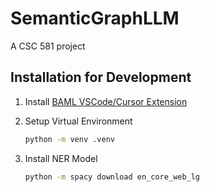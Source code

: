 # SemanticGraphLLM

A CSC 581 project

## Installation for Development

1. Install [BAML VSCode/Cursor Extension](https://marketplace.visualstudio.com/items?itemName=boundary.baml-extension)

2. Setup Virtual Environment

    ```bash
    python -m venv .venv
    ```

3. Install NER Model

    ```bash
    python -m spacy download en_core_web_lg
    ```
